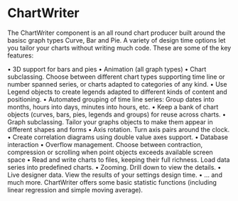 # ChartWriter

The ChartWriter component is an all round chart producer built around the basisc graph types Curve, Bar and Pie.  A variety of design time options let you tailor your charts without writing much code. These are some of the key features:

•	3D support for bars and pies
•	Animation (all graph types)
•	Chart subclassing. Choose between different chart types supporting time line or number spanned series, or charts adapted to categories of any kind.
•	Use Legend objects to create legends adapted to different kinds of content and positioning.
•	Automated grouping of time line series: Group dates into months, hours into days, minutes into hours, etc.
•	Keep a bank of chart objects (curves, bars, pies, legends and groups) for reuse across charts.
•	Graph subclassing. Tailor your graphs objects to make them appear in different shapes and forms
•	Axis rotation. Turn axis pairs around the clock.
•	Create correlation diagrams using double value axes support.
•	Database interaction
•	Overflow management. Choose between contraction, compression or scrolling when point objects exceeds available screen space
•	Read and write charts to files, keeping their full richness. Load data series into predefined charts.
•	Zooming. Drill down to view the details.
•	Live designer data. View the results of your settings design time.
•	… and much more.
ChartWriter offers some basic statistic functions (including linear regression and simple moving average). 
